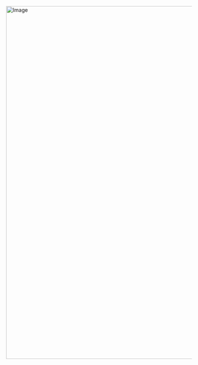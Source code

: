 <img width="715" height="956" alt="Image" src="https://github.com/user-attachments/assets/5b3bf71b-cbfc-4e7e-91d8-1c287d4b988e" />
